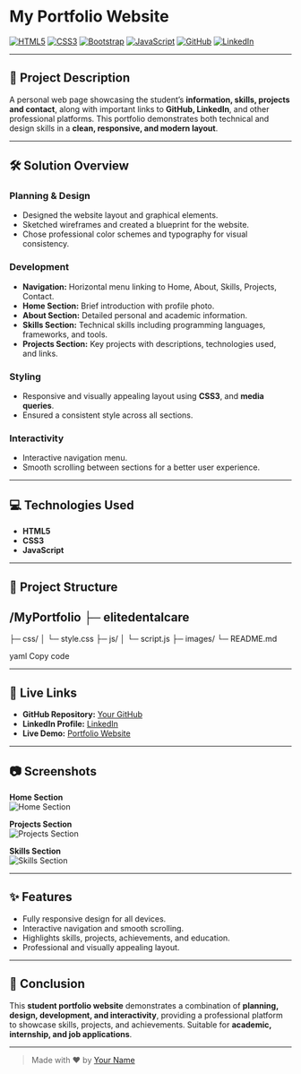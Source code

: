 # My Portfolio Website

[![HTML5](https://img.shields.io/badge/HTML5-E34F26?style=for-the-badge&logo=html5&logoColor=white)](https://developer.mozilla.org/en-US/docs/Web/HTML) 
[![CSS3](https://img.shields.io/badge/CSS3-1572B6?style=for-the-badge&logo=css3&logoColor=white)](https://developer.mozilla.org/en-US/docs/Web/CSS) 
[![Bootstrap](https://img.shields.io/badge/Bootstrap-7952B3?style=for-the-badge&logo=bootstrap&logoColor=white)](https://getbootstrap.com/) 
[![JavaScript](https://img.shields.io/badge/JavaScript-F7DF1E?style=for-the-badge&logo=javascript&logoColor=black)](https://developer.mozilla.org/en-US/docs/Web/JavaScript)
[![GitHub](https://img.shields.io/badge/GitHub-181717?style=for-the-badge&logo=github&logoColor=white)](https://github.com/yourusername)
[![LinkedIn](https://img.shields.io/badge/LinkedIn-0A66C2?style=for-the-badge&logo=linkedin&logoColor=white)](https://linkedin.com/in/yourusername)

---

## 🌟 Project Description
A personal web page showcasing the student’s **information, skills, projects and contact**, along with important links to **GitHub, LinkedIn**, and other professional platforms. This portfolio demonstrates both technical and design skills in a **clean, responsive, and modern layout**.

---

## 🛠️ Solution Overview

### Planning & Design
- Designed the website layout and graphical elements.  
- Sketched wireframes and created a blueprint for the website.  
- Chose professional color schemes and typography for visual consistency.

### Development
- **Navigation:** Horizontal menu linking to Home, About, Skills, Projects, Contact.  
- **Home Section:** Brief introduction with profile photo.  
- **About Section:** Detailed personal and academic information.  
- **Skills Section:** Technical skills including programming languages, frameworks, and tools.  
- **Projects Section:** Key projects with descriptions, technologies used, and links.  

### Styling
- Responsive and visually appealing layout using **CSS3**, and **media queries**.  
- Ensured a consistent style across all sections.

### Interactivity
- Interactive navigation menu.  
- Smooth scrolling between sections for a better user experience.  

---

## 💻 Technologies Used
- **HTML5**  
- **CSS3**
- **JavaScript**

---

## 📂 Project Structure
/MyPortfolio
├─ elitedentalcare
  -
├─ css/
│ └─ style.css
├─ js/
│ └─ script.js
├─ images/
└─ README.md

yaml
Copy code

---

## 🔗 Live Links
- **GitHub Repository:** [Your GitHub](https://github.com/yourusername)  
- **LinkedIn Profile:** [LinkedIn](https://linkedin.com/in/yourusername)  
- **Live Demo:** [Portfolio Website](https://yourwebsite.com)

---

## 📷 Screenshots

**Home Section**  
![Home Section](https://via.placeholder.com/800x400.png?text=Home+Section)

**Projects Section**  
![Projects Section](https://via.placeholder.com/800x400.png?text=Projects+Section)

**Skills Section**  
![Skills Section](https://via.placeholder.com/800x400.png?text=Skills+Section)

---

## ✨ Features
- Fully responsive design for all devices.  
- Interactive navigation and smooth scrolling.  
- Highlights skills, projects, achievements, and education.  
- Professional and visually appealing layout.

---

## 📌 Conclusion
This **student portfolio website** demonstrates a combination of **planning, design, development, and interactivity**, providing a professional platform to showcase skills, projects, and achievements. Suitable for **academic, internship, and job applications**.  

---

> Made with ❤️ by [Your Name](https://github.com/yourusername)
